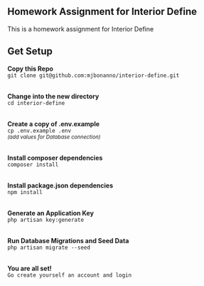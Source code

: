 ## Homework Assignment for Interior Define

This is a homework assignment for Interior Define

## Get Setup
__Copy this Repo__<br>
`git clone git@github.com:mjbonanno/interior-define.git`<br><br>

__Change into the new directory__ <br>
`cd interior-define` <br><br>

__Create a copy of .env.example__<br>
`cp .env.example .env` <br>
 <sub> _(add values for Database connection)_ </sub><br><br>

__Install composer dependencies__ <br>
`composer install` <br><br>

__Install package.json dependencies__ <br>
`npm install` <br><br>

__Generate an Application Key__ <br>
`php artisan key:generate`<br><br>

__Run Database Migrations and Seed Data__<br>
`php artisan migrate --seed`<br><br>

__You are all set!__<br>
`Go create yourself an account and login`<br><br>
